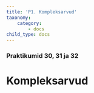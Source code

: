 ```yaml
---
title: 'P1. Kompleksarvud'
taxonomy:
    category:
        - docs
child_type: docs
---
```


### Praktikumid 30, 31 ja 32

# Kompleksarvud
